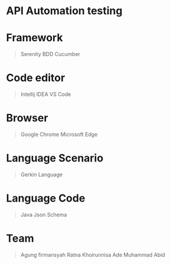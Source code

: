 # API Automation testing 

# Framework 
> Serenity BDD
> Cucumber

# Code editor
> Intellij IDEA
> VS Code

# Browser
> Google Chrome
> Microsoft Edge

# Language Scenario
> Gerkin Language

# Language Code
> Java
> Json Schema

# Team
> Agung firmansyah 
> Ratna Khoirunnisa
> Ade Muhammad Abid
